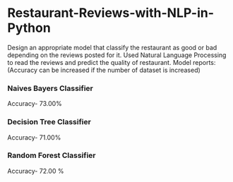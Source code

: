 # Restaurant-Reviews-with-NLP-in-Python
Design an appropriate model that classify the restaurant as good or bad depending on the reviews posted for it. 
Used Natural Language Processing to read the reviews and predict the quality of restaurant. 
Model reports: (Accuracy can be increased if the number of dataset is increased)

### Naives Bayers Classifier
Accuracy- 73.00%

### Decision Tree Classifier
Accuracy- 71.00%

### Random Forest Classifier
Accuracy- 72.00 %



